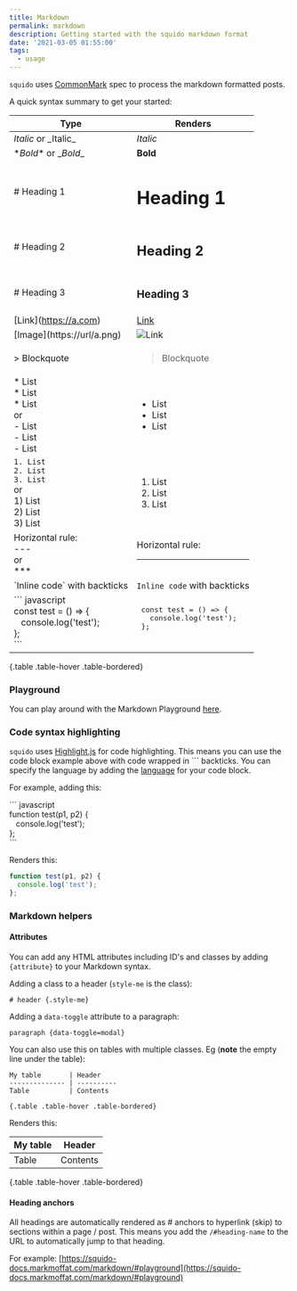 ```yaml
---
title: Markdown
permalink: markdown
description: Getting started with the squido markdown format
date: '2021-03-05 01:55:00'
tags: 
  - usage
---
```


`squido` uses [CommonMark](http://spec.commonmark.org/) spec to process the markdown formatted posts.

A quick syntax summary to get your started:

Type                                                                            | Renders                        
------------------------------------------------------------------------------- | -----------------------------------
*Italic* or \_Italic_                                                          | *Italic*
\**Bold** or \__Bold__                                                          | **Bold**
\# Heading 1                                                                    | <h1>Heading 1</h1>
\# Heading 2                                                                    | <h2>Heading 2</h2>
\# Heading 3                                                                    | <h3>Heading 3</h3>
\[Link](https://a.com)                                                          | [Link](https://a.com)
\[Image](https://url/a.png)                                                     | ![Link](https://commonmark.org/help/images/favicon.png)
\> Blockquote                                                                   | <blockquote>Blockquote</blockquote>
\* List </br> \* List <br> * List  <br> or <br> - List </br> - List <br> - List | <ul><li>List</li><li>List</li><li>List</li></ul>
<code>1. List </br>2. List<br>3. List </code><br>or<br> 1) List </br> 2) List <br> 3) List | <ol><li>List</li><li>List</li><li>List</li></ol>
Horizontal rule: <br> \---  <br> or <br> \***                                   | Horizontal rule: <br> <hr>
\`Inline code` with backticks                                                   | `Inline code` with backticks
\``` javascript <br> const test = () => {<br>&nbsp;&nbsp; console.log('test');<br> }; <br>``` | <pre> const test = () => {<br>&nbsp;&nbsp; console.log('test');<br> }; <br></pre>

{.table .table-hover .table-bordered}


### Playground 

You can play around with the Markdown Playground [here](https://spec.commonmark.org/dingus/).

### Code syntax highlighting

`squido` uses [Highlight.js](https://highlightjs.org/) for code highlighting. This means you can use the code block example above with code wrapped in \``` backticks. You can specify the language by adding the [language](https://highlightjs.org/static/demo/) for your code block. 

For example, adding this:

\``` javascript <br> function test(p1, p2) {<br>&nbsp;&nbsp; console.log('test');<br> }; <br>```

Renders this:

``` javascript
function test(p1, p2) {
  console.log('test');
};
```

### Markdown helpers

#### Attributes

You can add any HTML attributes including ID's and classes by adding `{attribute}` to your Markdown syntax. 

Adding a class to a header (`style-me` is the class):

`# header {.style-me}`

Adding a `data-toggle` attribute to a paragraph:

`paragraph {data-toggle=modal}`

You can also use this on tables with multiple classes. Eg (**note** the empty line under the table):

``` no-highlight
My table       | Header                        
-------------- | ----------
Table          | Contents

{.table .table-hover .table-bordered}
```

Renders this:

My table       | Header                        
-------------- | ----------
Table          | Contents

{.table .table-hover .table-bordered}


#### Heading anchors

All headings are automatically rendered as # anchors to hyperlink (skip) to sections within a page / post. This means you add the `/#heading-name` to the URL to automatically jump to that heading. 

For example: 
[https://squido-docs.markmoffat.com/markdown/#playground](https://squido-docs.markmoffat.com/markdown/#playground)